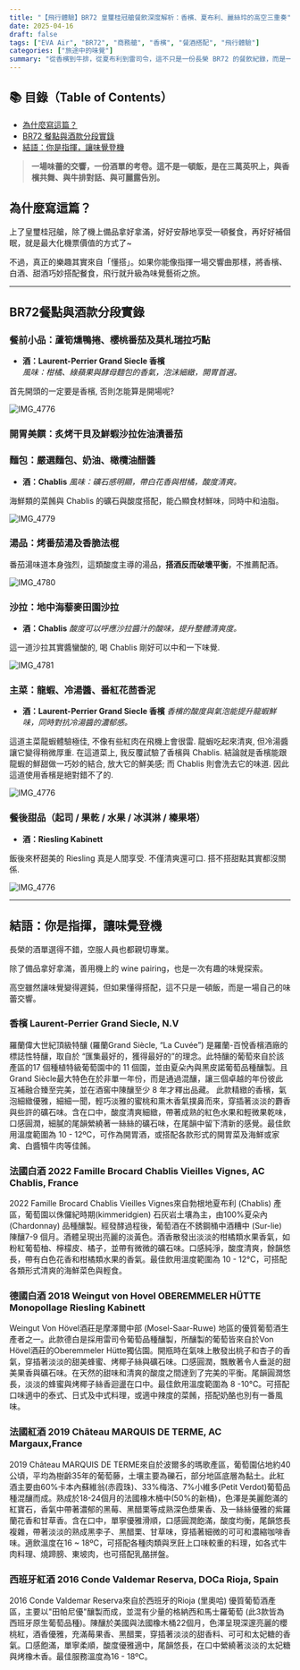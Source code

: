 ```yaml
---
title: "【飛行體驗】BR72 皇璽桂冠艙餐飲深度解析：香檳、夏布利、麗絲玲的高空三重奏"
date: 2025-04-16
draft: false
tags: ["EVA Air", "BR72", "商務艙", "香檳", "餐酒搭配", "飛行體驗"]
categories: ["旅途中的味覺"]
summary: "從香檳到牛排，從夏布利到雷司令，這不只是一份長榮 BR72 的餐飲紀錄，而是一場在高空中展開的味覺交響。"
---
```


## 📚 目錄（Table of Contents）

- [為什麼寫這篇？](#為什麼寫這篇)
- [BR72 餐點與酒款分段實錄](#br72餐點與酒款分段實錄)
- [結語：你是指揮，讓味覺登機](#結語你是指揮讓味覺登機)

> **一場味蕾的交響，一份酒單的考卷。這不是一頓飯，是在三萬英呎上，與香檳共舞、與牛排對話、與可麗露告別。**

## 為什麼寫這篇？

上了皇璽桂冠艙，除了機上備品拿好拿滿，好好安靜地享受一頓餐食，再好好補個眠，就是最大化機票價值的方式了~

不過，真正的樂趣其實來自「懂搭」。如果你能像指揮一場交響曲那樣，將香檳、白酒、甜酒巧妙搭配餐食，飛行就升級為味覺藝術之旅。

---

## BR72餐點與酒款分段實錄

### 餐前小品：蘆筍燻鴨捲、櫻桃番茄及莫札瑞拉巧點
- **酒：Laurent-Perrier Grand Siecle 香檳**  
  *風味：柑橘、綠蘋果與酵母麵包的香氣，泡沫細緻，開胃首選。*

首先開頭的一定要是香檳, 否則怎能算是開場呢?

![IMG_4776](https://live.staticflickr.com/65535/54497154541_7a56b65fc4_c.jpg)

### 開胃美饌：炙烤干貝及鮮蝦沙拉佐油漬番茄
### 麵包：嚴選麵包、奶油、橄欖油醋醬
- **酒：Chablis**
  *風味：礦石感明顯，帶白花香與柑橘，酸度清爽。*

海鮮類的菜餚與 Chablis 的礦石與酸度搭配，能凸顯食材鮮味，同時中和油脂。

![IMG_4779](https://live.staticflickr.com/65535/54497509075_3dfe762aed_c.jpg)

### 湯品：烤番茄湯及香脆法棍

番茄湯味道本身強烈，這類酸度主導的湯品，**搭酒反而破壞平衡**，不推薦配酒。

![IMG_4780](https://live.staticflickr.com/65535/54497348619_f0bec62ae6_c.jpg)

### 沙拉：地中海藜麥田園沙拉
- **酒：Chablis**
  *酸度可以呼應沙拉醬汁的酸味，提升整體清爽度。*

這一道沙拉其實醬蠻酸的, 喝 Chablis 剛好可以中和一下味覺.

![IMG_4781](https://live.staticflickr.com/65535/54497349399_cf982aef2d_c.jpg)

### 主菜：龍蝦、冷湯醬、番紅花茴香泥
- **酒：Laurent-Perrier Grand Siecle 香檳**
  *香檳的酸度與氣泡能提升龍蝦鮮味，同時對抗冷湯醬的濃郁感。*

這道主菜龍蝦體驗極佳, 不像有些紅肉在飛機上會很雷. 龍蝦吃起來清爽, 但冷湯醬讓它變得稍微厚重. 在這道菜上, 我反覆試驗了香檳與 Chablis. 結論就是香檳能跟龍蝦的鮮甜做一巧妙的結合, 放大它的鮮美感; 而 Chablis 則會洗去它的味道. 因此這道使用香檳是絕對錯不了的.

![IMG_4776](https://live.staticflickr.com/65535/54496296072_d758d3b9fc_c.jpg)

### 餐後甜品（起司 / 果乾 / 水果 / 冰淇淋 / 榛果塔）
- **酒：Riesling Kabinett**

飯後來杯甜美的 Riesling 真是人間享受. 不僅清爽還可口. 搭不搭甜點其實都沒關係.

![IMG_4776](https://live.staticflickr.com/65535/54496296542_104150a3b1_c.jpg)

---

## 結語：你是指揮，讓味覺登機

長榮的酒單選得不錯，空服人員也都親切專業。

除了備品拿好拿滿，善用機上的 wine pairing，也是一次有趣的味覺探索。

高空雖然讓味覺變得遲鈍，但如果懂得搭配，這不只是一頓飯，而是一場自己的味蕾交響。


### 香檳 Laurent-Perrier Grand Siecle, N.V
羅蘭偉大世紀頂級特釀 (羅蘭Grand Siècle, “La Cuvée”) 是羅蘭-百悅香檳酒廠的標誌性特釀，取自於 “匯集最好的，獲得最好的”的理念。此特釀的葡萄來自於該產區的17 個種植特級葡萄園中的 11 個園，並由夏朵內與黑皮諾葡萄品種釀製。且Grand Siècle最大特色在於非單一年份，而是通過混釀，讓三個卓越的年份彼此互補融合臻至完美，並在酒窖中陳釀至少 8 年才釋出品藏。 此款精緻的香檳，氣泡細緻優雅，細細一聞，輕巧淡雅的蜜桃和熏木香氣撲鼻而來，穿插著淡淡的麝香與些許的礦石味。含在口中，酸度清爽細緻，帶著成熟的紅色水果和輕微果乾味，口感圓潤，細膩的尾韻縈繞著一絲絲的礦石味，在尾韻中留下清新的感覺。最佳飲用溫度範圍為 10 - 12ºC，可作為開胃酒，或搭配各款形式的開胃菜及海鮮或家禽、白醬犢牛肉等佳餚。

### 法國白酒 2022 Famille Brocard Chablis Vieilles Vignes, AC Chablis, France
2022 Famille Brocard Chablis Vieilles Vignes來自勃根地夏布利 (Chablis) 產區，葡萄園以侏儸紀時期(kimmeridgien) 石灰岩土壤為主，由100%夏朵內(Chardonnay) 品種釀製。經發酵過程後，葡萄酒在不銹鋼桶中酒糟中 (Sur-lie) 陳釀7-9 個月。酒體呈現出亮麗的淡黃色。酒香散發出淡淡的柑橘類水果香氣，如粉紅葡萄柚、檸檬皮、橘子，並帶有微微的礦石味。口感純淨，酸度清爽，餘韻悠長，帶有白色花香和柑橘類水果的香氣。最佳飲用溫度範圍為 10 - 12°C，可搭配各類形式清爽的海鮮菜色與輕食。

### 德國白酒 2018 Weingut von Hovel OBEREMMELER HÜTTE Monopollage Riesling Kabinett
Weingut Von Hövel酒莊是摩澤爾中部 (Mosel-Saar-Ruwe) 地區的優質葡萄酒生產者之一。此款德白是採用雷司令葡萄品種釀製，所釀製的葡萄皆來自於Von Hövel酒莊的Oberemmeler Hütte獨佔園。開瓶時在氣味上散發出桃子和杏子的香氣，穿插著淡淡的甜美蜂蜜、烤椰子絲與礦石味。口感圓潤，飄散著令人垂涎的甜美果香與礦石味。在天然的甜味和清爽的酸度之間達到了完美的平衡。尾韻圓潤悠長，淡淡的蜂蜜與烤椰子絲香迴盪在口中。最佳飲用溫度範圍為 8 -10°C。可搭配口味適中的泰式、日式及中式料理，或適中辣度的菜餚，搭配奶酪也別有一番風味。

### 法國紅酒 2019 Château MARQUIS DE TERME, AC Margaux,France
2019 Château MARQUIS DE TERME來自於波爾多的瑪歌產區，葡萄園佔地約40公頃，平均為樹齡35年的葡萄藤，土壤主要為礫石，部分地區底層為黏土。此紅酒主要由60%卡本內蘇維翁(赤霞珠)、33%梅洛、7%小維多(Petit Verdot)葡萄品種混釀而成。熟成於18-24個月的法國橡木桶中(50%的新桶)，色澤是美麗飽滿的紅寶石，香氣中帶著濃郁的黑莓、黑醋栗等成熟深色漿果香、及一絲絲優雅的紫羅蘭花香和甘草香。含在口中，單寧優雅滑順，口感圓潤飽滿，酸度均衡，尾韻悠長複雜，帶著淡淡的熟成黑李子、黑醋栗、甘草味，穿插著細微的可可和濃縮咖啡香味。適飲溫度在16 ~ 18ºC，可搭配各種肉類與烹飪上口味較重的料理，如各式牛肉料理、燒蹄膀、東坡肉，也可搭配乳酪拼盤。

### 西班牙紅酒 2016 Conde Valdemar Reserva, DOCa Rioja, Spain
2016 Conde Valdemar Reserva來自於西班牙的Rioja (里奧哈) 優質葡萄酒產區，主要以"田帕尼優"釀製而成，並混有少量的格納西和馬士羅葡萄 (此3款皆為西班牙原生葡萄品種)。陳釀於美國與法國橡木桶22個月，色澤呈現深邃亮麗的櫻桃紅，酒香優雅，充滿莓果香、黑醋栗，穿插著淡淡的甜香料、可可和太妃糖的香氣。口感飽滿，單寧柔順，酸度優雅適中，尾韻悠長，在口中縈繞著淡淡的太妃糖與烤橡木香。最佳服務溫度為16 - 18ºC。